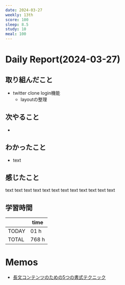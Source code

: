 ```yaml
---
date: 2024-03-27
weekly: 13th
score: 100
sleep: 8.5
study: 10
meal: 100
---
```

# Daily Report(2024-03-27)
## 取り組んだこと
- twitter clone login機能
	- layoutの整理
## 次やること
- 
## わかったこと
- text
## 感じたこと
text text text text text text text text text text text text
## 学習時間
|       | time  | 
| ----- | ----- |
| TODAY | 01 h  | 
| TOTAL | 768 h |
# Memos
- [長文コンテンツのための5つの書式テクニック](https://u-site.jp/alertbox/formatting-long-form-content)
